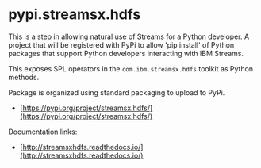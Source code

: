 # pypi.streamsx.hdfs
This is a step in allowing natural use of Streams for a Python developer. A project that will be registered with PyPi to allow 'pip install' of Python packages that support Python developers interacting with IBM Streams.


This exposes SPL operators in the `com.ibm.streamsx.hdfs` toolkit as Python methods.

Package is organized using standard packaging to upload to PyPi.
* [https://pypi.org/project/streamsx.hdfs/](https://pypi.org/project/streamsx.hdfs/)

Documentation links:
* [http://streamsxhdfs.readthedocs.io/](http://streamsxhdfs.readthedocs.io/)
